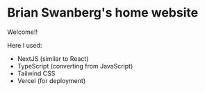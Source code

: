 # Brian Swanberg's home website

Welcome!!

Here I used:

- NextJS (similar to React)
- TypeScript (converting from JavaScript)
- Tailwind CSS
- Vercel (for deployment)

